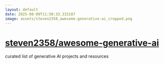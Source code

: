 ```yaml
---
layout: default
date: 2025-08-09T11:50:33.315187
image: assets/steven2358_awesome-generative-ai_cropped.png
---
```


# [steven2358/awesome-generative-ai](https://github.com/steven2358/awesome-generative-ai)

curated list of generative AI projects and resources
